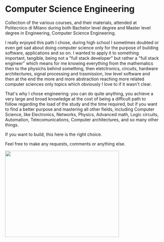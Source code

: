 # Computer Science Engineering

Collection of the various courses, and their materials, attended at Politecnico di Milano during both Bachelor level degree and Master level degree in Engineering, Computer Science Engineering.

I really enjoyed this path I chose, during high school I sometimes doubted or even get sad about doing computer science only for the purpose of building software, applications and so on.
I wanted to apply it to something important, tangible, being not a "full stack developer" but rather a "full stack engineer" which means for me knowing everything from the mathematics then to the physichs behind something, then eletctronics, circuits, hardware architectures, signal processing and trasmission, low level software and then at the end the more and more abstraction reaching more related computer sciences only topics which obviously I love to if it wasn't clear.

That's why I chose engineering: you can do quite anything, you achieve a very large and broad knowledge at the cost of being a difficult path to follow regarding the load of the study and the time required, but if you want to find a better purpose and mastering all other fields, including Computer Science, like Electronics, Networks, Physics, Advanced math, Logic circuits, Automation, Telecomunications, Computer architectures, and so many other things.

If you want to build, this here is the right choice.

Feel free to make any requests, comments or anything else.

<div>
<a href="https://www.polimi.it/en/"><img src="https://upload.wikimedia.org/wikipedia/it/archive/b/be/20151105101950%21Logo_Politecnico_Milano.png" width="373" height="282"/></a>
</div>
